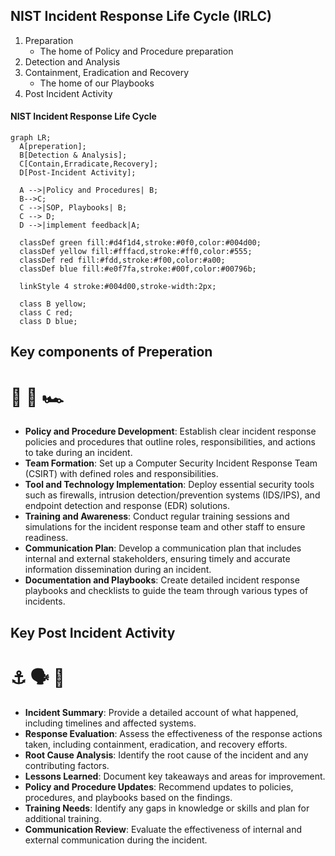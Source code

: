## NIST Incident Response Life Cycle (IRLC)
1. Preparation
    - The home of Policy and Procedure preparation
2. Detection and Analysis
3. Containment, Eradication and Recovery
    - The home of our Playbooks
4. Post Incident Activity

#### NIST Incident Response Life Cycle
```mermaid
graph LR;
  A[preperation];
  B[Detection & Analysis];
  C[Contain,Erradicate,Recovery];
  D[Post-Incident Activity];

  A -->|Policy and Procedures| B;
  B-->C;
  C -->|SOP, Playbooks| B;
  C --> D;
  D -->|implement feedback|A;

  classDef green fill:#d4f1d4,stroke:#0f0,color:#004d00;
  classDef yellow fill:#fffacd,stroke:#ff0,color:#555;
  classDef red fill:#fdd,stroke:#f00,color:#a00;
  classDef blue fill:#e0f7fa,stroke:#00f,color:#00796b;

  linkStyle 4 stroke:#004d00,stroke-width:2px; 

  class B yellow;
  class C red;
  class D blue;
```

## Key components of Preperation
# :key: :checkered_flag: :racing_car:

- __Policy and Procedure Development__: Establish clear incident response policies and procedures that outline roles, responsibilities, and actions to take during an incident.
- __Team Formation__: Set up a Computer Security Incident Response Team (CSIRT) with defined roles and responsibilities.
- __Tool and Technology Implementation__: Deploy essential security tools such as firewalls, intrusion detection/prevention systems (IDS/IPS), and endpoint detection and response (EDR) solutions.
- __Training and Awareness__: Conduct regular training sessions and simulations for the incident response team and other staff to ensure readiness.
- __Communication Plan__: Develop a communication plan that includes internal and external stakeholders, ensuring timely and accurate information dissemination during an incident.
- __Documentation and Playbooks__: Create detailed incident response playbooks and checklists to guide the team through various types of incidents.

## Key Post Incident Activity
# :anchor: :speaking_head: :football:
- __Incident Summary__: Provide a detailed account of what happened, including timelines and affected systems.
- __Response Evaluation__: Assess the effectiveness of the response actions taken, including containment, eradication, and recovery efforts.
- __Root Cause Analysis__: Identify the root cause of the incident and any contributing factors.
- __Lessons Learned__: Document key takeaways and areas for improvement.
- __Policy and Procedure Updates__: Recommend updates to policies, procedures, and playbooks based on the findings.
- __Training Needs__: Identify any gaps in knowledge or skills and plan for additional training.
- __Communication Review__: Evaluate the effectiveness of internal and external communication during the incident.






